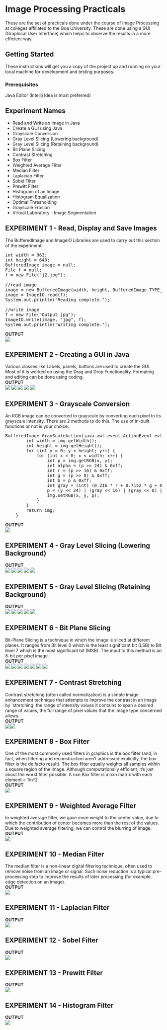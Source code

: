 # Image Processing Practicals

These are the set of practicals done under the course of Image Processing at colleges affiliated to the Goa University. These are done using a GUI (Graphical User Interface) which helps to observe the results in a more efficient way. 

## Getting Started

These instructions will get you a copy of the project up and running on your local machine for development and testing purposes.

### Prerequisites

Java Editor (Intellij Idea is most preferred)

## Experiment Names
<ul>
  <li>Read and Write an Image in Java</li>
  <li>Create a GUI using Java</li>
  <li>Grayscale Conversion</li>
  <li>Gray Level Slicing (Lowering background)</li>
  <li>Gray Level Slicing (Retaining background)</li>
  <li>Bit Plane Slicing</li>
  <li>Contrast Stretching</li>
  <li>Box Filter</li>
  <li>Weighted Average Filter</li>
  <li>Median Filter</li>
  <li>Laplacian Filter</li>
  <li>Sobel Filter</li>
  <li>Prewitt Filter</li>
  <li>Histogram of an Image</li>
  <li>Histogram Equalization</li>
  <li>Optimal Thresholding</li>
  <li>Grayscale Erosion</li>
  <li>Virtual Laboratory - Image Segmentation</li>
</ul>

## EXPERIMENT 1 - Read, Display and Save Images
The BufferedImage and ImageIO Libraries are used to carry out this section of the experiment. <br/>
<pre>int width = 963;  
int height = 640;  
BufferedImage image = null;  
File f = null; 
f = new File("j2.jpg"); 
 
//read image
image = new BufferedImage(width, height, BufferedImage.TYPE_INT_ARGB);  
image = ImageIO.read(f);  
System.out.println("Reading complete.");  

//write image  
f = new File("Output.jpg");  
ImageIO.write(image, "jpg", f); 
System.out.println("Writing complete.");  
</pre>

<b>OUTPUT</b><br/>
<img src="images/ip1.png">

## EXPERIMENT 2 - Creating a GUI in Java
Various classes like Labels, panels, buttons are used to create the GUI. Most of it is worked on using the Drag and Drop Functionality. Formating and editing can be done using coding.
<br/>
<b>OUTPUT</b><br/>
<img src="images/ip2a.png">
<img src="images/ip2b.png">
<img src="images/ip2c.png">
<img src="images/ip2d.png">
<img src="images/ip2e.png">


## EXPERIMENT 3 - Grayscale Conversion
An RGB image can be converted to grayscale by converting each pixel to its grayscale intensity. There are 2 methods to do this. The use of in-built functions or not is your choice.
<pre>
BufferedImage GrayScaleAction(java.awt.event.ActionEvent evt, File f, BufferedImage img){
        int width = img.getWidth();
        int height = img.getHeight();
        for (int y = 0; y < height; y++) {
            for (int x = 0; x < width; x++) {
                int p = img.getRGB(x, y);
                int alpha = (p >> 24) & 0xff;
                int r = (p >> 16) & 0xff;
                int g = (p >> 8) & 0xff;
                int b = p & 0xff;
                int gray = (int) (0.216 * r + 0.7152 * g + 0.0722 * b);
                p = (y << 24) | (gray << 16) | (gray << 8) | gray;
                img.setRGB(x, y, p);
            }
        }
        return img;
    }
</pre>
<b>OUTPUT</b><br/>
<img src="images/ip3.png">

## EXPERIMENT 4 - Gray Level Slicing (Lowering Background)
<b>OUTPUT</b><br/>
<img src="images/ip4a.png">
<img src="images/ip4b.png">
<img src="images/ip4c.png">
<img src="images/ip4d.png">
<img src="images/ip4e.png">

## EXPERIMENT 5 - Gray Level Slicing (Retaining Background)
<b>OUTPUT</b><br/>
<img src="images/ip5a.png">
<img src="images/ip5b.png">
<img src="images/ip5c.png">
<img src="images/ip5d.png">
<img src="images/ip5e.png">

## EXPERIMENT 6 - Bit Plane Slicing
Bit-Plane Slicing is a technique in which the image is sliced at different planes. It ranges from Bit level 0 which is the least significant bit (LSB) to Bit level 7 which is the most significant bit (MSB). The input to this method is an 8-bit per pixel image.
<br/>
<b>OUTPUT</b><br/>
<img src="images/ip6a.png">
<img src="images/ip6b.png">
<img src="images/ip6c.png">
<img src="images/ip6d.png">
<img src="images/ip6e.png">
<img src="images/ip6f.png">
<img src="images/ip6g.png">

## EXPERIMENT 7 - Contrast Stretching
Contrast stretching (often called normalization) is a simple image enhancement technique that attempts to improve the contrast in an image by 'stretching' the range of intensity values it contains to span a desired range of values, the full range of pixel values that the image type concerned allows.
<br/>
<b>OUTPUT</b><br/>
<img src="images/ip7a.png"><img src="images/ip7b.png">

## EXPERIMENT 8 - Box Filter
One of the most commonly used filters in graphics is the box filter (and, in fact, when filtering and reconstruction aren’t addressed explicitly, the box filter is the de facto result). The box filter equally weights all samples within a square region of the image. Although computationally efficient, it’s just about the worst filter possible. A nxn Box filter is a nxn matrix with each element = 1/n^2
<br/>
<b>OUTPUT</b><br/>
<img src="images/ip8.png">

## EXPERIMENT 9 - Weighted Average Filter
In weighted average filter, we gave more weight to the center value, due to which the contribution of center becomes more than the rest of the values. Due to weighted average filtering, we can control the blurring of image. 
<br/>
<b>OUTPUT</b><br/>
<img src="images/ip9.png">

## EXPERIMENT 10 - Median Filter
The median filter is a non-linear digital filtering technique, often used to remove noise from an image or signal. Such noise reduction is a typical pre-processing step to improve the results of later processing (for example, edge detection on an image).
<br/>
<b>OUTPUT</b><br/>
<img src="images/ip10.png">

## EXPERIMENT 11 - Laplacian Filter
<b>OUTPUT</b><br/>
<img src="images/img011.png">

## EXPERIMENT 12 - Sobel Filter
<b>OUTPUT</b><br/>
<img src="images/img012.png">

## EXPERIMENT 13 - Prewitt Filter
<b>OUTPUT</b><br/>
<img src="images/img013.png">

## EXPERIMENT 14 - Histogram Filter
<b>OUTPUT</b><br/>
<img src="images/img014.png">
